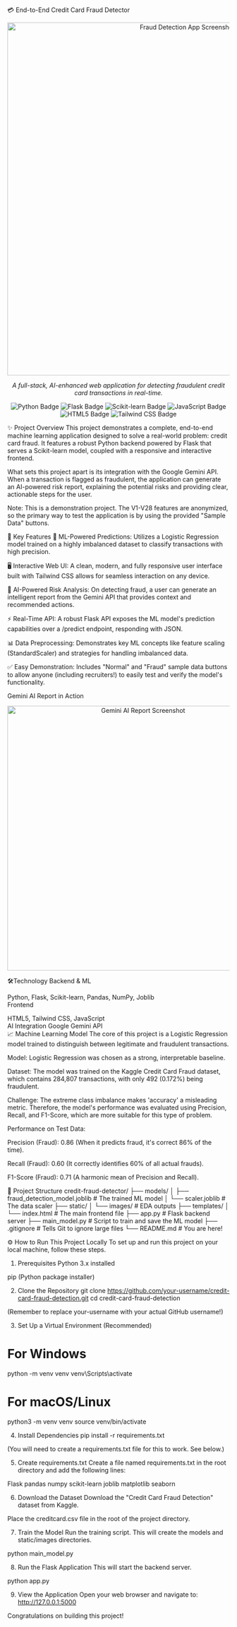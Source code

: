 💳 End-to-End Credit Card Fraud Detector
<p align="center">
<img src="https://i.imgur.com/kYqV2zC.png" alt="Fraud Detection App Screenshot" width="800"/>
</p>

<p align="center">
<em>A full-stack, AI-enhanced web application for detecting fraudulent credit card transactions in real-time.</em>
</p>

<p align="center">
<img src="https://img.shields.io/badge/Python-3776AB?style=for-the-badge&logo=python&logoColor=white" alt="Python Badge">
<img src="https://img.shields.io/badge/Flask-000000?style=for-the-badge&logo=flask&logoColor=white" alt="Flask Badge">
<img src="https://img.shields.io/badge/scikit--learn-F7931E?style=for-the-badge&logo=scikit-learn&logoColor=white" alt="Scikit-learn Badge">
<img src="https://img.shields.io/badge/JavaScript-F7DF1E?style=for-the-badge&logo=javascript&logoColor=black" alt="JavaScript Badge">
<img src="https://img.shields.io/badge/HTML5-E34F26?style=for-the-badge&logo=html5&logoColor=white" alt="HTML5 Badge">
<img src="https://img.shields.io/badge/Tailwind_CSS-38B2AC?style=for-the-badge&logo=tailwind-css&logoColor=white" alt="Tailwind CSS Badge">
</p>

✨ Project Overview
This project demonstrates a complete, end-to-end machine learning application designed to solve a real-world problem: credit card fraud. It features a robust Python backend powered by Flask that serves a Scikit-learn model, coupled with a responsive and interactive frontend.

What sets this project apart is its integration with the Google Gemini API. When a transaction is flagged as fraudulent, the application can generate an AI-powered risk report, explaining the potential risks and providing clear, actionable steps for the user.

Note: This is a demonstration project. The V1-V28 features are anonymized, so the primary way to test the application is by using the provided "Sample Data" buttons.

🚀 Key Features
🧠 ML-Powered Predictions: Utilizes a Logistic Regression model trained on a highly imbalanced dataset to classify transactions with high precision.

🖥️ Interactive Web UI: A clean, modern, and fully responsive user interface built with Tailwind CSS allows for seamless interaction on any device.

🤖 AI-Powered Risk Analysis: On detecting fraud, a user can generate an intelligent report from the Gemini API that provides context and recommended actions.

⚡ Real-Time API: A robust Flask API exposes the ML model's prediction capabilities over a /predict endpoint, responding with JSON.

📊 Data Preprocessing: Demonstrates key ML concepts like feature scaling (StandardScaler) and strategies for handling imbalanced data.

✅ Easy Demonstration: Includes "Normal" and "Fraud" sample data buttons to allow anyone (including recruiters!) to easily test and verify the model's functionality.

Gemini AI Report in Action
<p align="center">
<img src="https://i.imgur.com/gA2O0sH.png" alt="Gemini AI Report Screenshot" width="600"/>
</p>
🛠️Technology                                                                                                                                                                                                  
Backend & ML

Python, Flask, Scikit-learn, Pandas, NumPy, Joblib                                                                                                   
Frontend

HTML5, Tailwind CSS, JavaScript                                                                                               
AI Integration
Google Gemini API                                                                                                                                                                                                     
📈 Machine Learning Model
The core of this project is a Logistic Regression model trained to distinguish between legitimate and fraudulent transactions.

Model: Logistic Regression was chosen as a strong, interpretable baseline.

Dataset: The model was trained on the Kaggle Credit Card Fraud dataset, which contains 284,807 transactions, with only 492 (0.172%) being fraudulent.

Challenge: The extreme class imbalance makes 'accuracy' a misleading metric. Therefore, the model's performance was evaluated using Precision, Recall, and F1-Score, which are more suitable for this type of problem.

Performance on Test Data:

Precision (Fraud): 0.86 (When it predicts fraud, it's correct 86% of the time).

Recall (Fraud): 0.60 (It correctly identifies 60% of all actual frauds).

F1-Score (Fraud): 0.71 (A harmonic mean of Precision and Recall).

📂 Project Structure
credit-fraud-detector/
├── models/
│   ├── fraud_detection_model.joblib  # The trained ML model
│   └── scaler.joblib                 # The data scaler
├── static/
│   └── images/                       # EDA outputs
├── templates/
│   └── index.html                    # The main frontend file
├── app.py                            # Flask backend server
├── main_model.py                     # Script to train and save the ML model
├── .gitignore                        # Tells Git to ignore large files
└── README.md                         # You are here!

⚙️ How to Run This Project Locally
To set up and run this project on your local machine, follow these steps.

1. Prerequisites
Python 3.x installed

pip (Python package installer)

2. Clone the Repository
git clone https://github.com/your-username/credit-card-fraud-detection.git
cd credit-card-fraud-detection

(Remember to replace your-username with your actual GitHub username!)

3. Set Up a Virtual Environment (Recommended)
# For Windows
python -m venv venv
venv\Scripts\activate

# For macOS/Linux
python3 -m venv venv
source venv/bin/activate

4. Install Dependencies
pip install -r requirements.txt

(You will need to create a requirements.txt file for this to work. See below.)

5. Create requirements.txt
Create a file named requirements.txt in the root directory and add the following lines:

Flask
pandas
numpy
scikit-learn
joblib
matplotlib
seaborn

6. Download the Dataset
Download the "Credit Card Fraud Detection" dataset from Kaggle.

Place the creditcard.csv file in the root of the project directory.

7. Train the Model
Run the training script. This will create the models and static/images directories.

python main_model.py

8. Run the Flask Application
This will start the backend server.

python app.py

9. View the Application
Open your web browser and navigate to: http://127.0.0.1:5000

Congratulations on building this project!